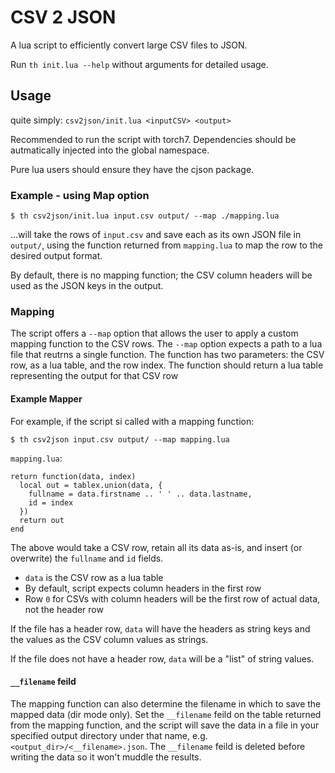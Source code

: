 CSV 2 JSON
==========

A lua script to efficiently convert large CSV files to JSON.

Run `th init.lua --help` without arguments for detailed usage.

Usage
-----

quite simply: `csv2json/init.lua <inputCSV> <output>`

Recommended to run the script with torch7. Dependencies should be autmatically
injected into the global namespace.

Pure lua users should ensure they have the cjson package.

### Example - using Map option

    $ th csv2json/init.lua input.csv output/ --map ./mapping.lua

...will take the rows of `input.csv` and save each as its own JSON file in `output/`,
using the function returned from `mapping.lua` to map the row to the desired
output format.

By default, there is no mapping function; the CSV column headers will be used
as the JSON keys in the output.

### Mapping

The script offers a `--map` option that allows the user to apply a custom mapping
function to the CSV rows. The `--map` option expects a path to a lua file that reutrns
a single function. The function has two parameters: the CSV row, as a lua table, and
the row index. The function should return a lua table representing the output for
that CSV row

#### Example Mapper

For example, if the script si called with a mapping function:

    $ th csv2json input.csv output/ --map mapping.lua

`mapping.lua`:

    return function(data, index)
      local out = tablex.union(data, {
        fullname = data.firstname .. ' ' .. data.lastname,
        id = index
      })
      return out
    end

The above would take a CSV row, retain all its data as-is, and insert (or overwrite)
the `fullname` and `id` fields.

- `data` is the CSV row as a lua table
- By default, script expects column headers in the first row
- Row `0` for CSVs with column headers will be the first row of actual data, not the header row

If the file has a header row, `data` will have the headers as string keys and the
values as the CSV column values as strings.

If the file does not have a header row, `data` will be a "list" of string values.

#### `__filename` feild

The mapping function can also determine the filename in which  to save the mapped data
(dir mode only). Set the `__filename` feild on the table returned from the mapping
function, and the script will save the data in a file in your specified output directory
under that name, e.g. `<output_dir>/<__filename>.json`.
The `__filename` feild is deleted before writing the data so it won't muddle
the results.
